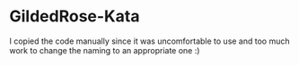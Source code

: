 # GildedRose-Kata

I copied the code manually since it was uncomfortable to use and too much work to change the naming to an appropriate one :)
